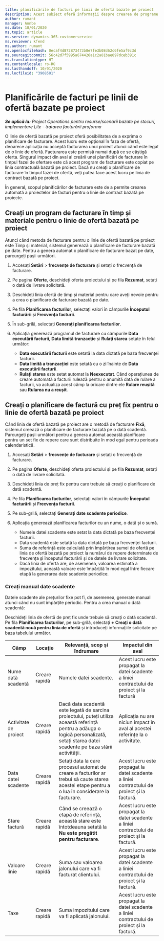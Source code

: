 ```yaml
---
title: planificările de facturi pe linii de ofertă bazate pe proiect
description: Acest subiect oferă informații despre crearea de programe de facturare și repere pentru liniile de ofertă.
author: rumant
manager: Annbe
ms.date: 10/01/2020
ms.topic: article
ms.service: dynamics-365-customerservice
ms.reviewer: kfend
ms.author: rumant
ms.openlocfilehash: 0ecaf4d872873473b0e7fe3b08d62c6fe5af9c3d
ms.sourcegitcommit: 56c42d7f5995a674426a1c2a81bae897dceb391c
ms.translationtype: HT
ms.contentlocale: ro-RO
ms.lasthandoff: 10/01/2020
ms.locfileid: "3908501"
---
```

# <a name="invoice-schedules-on-project-based-quote-lines"></a>Planificările de facturi pe linii de ofertă bazate pe proiect

_**Se aplică la:** Project Operations pentru resurse/scenarii bazate pe stocuri, implementare Lite - tratarea facturării proforma_

O linie de ofertă bazată pe proiect oferă posibilitatea de a exprima o planificare de facturare. Acest lucru este opțional în faza de ofertă, deoarece aplicația nu acceptă facturarea unui proiect atunci când este legat de o linie de ofertă. Facturarea este permisă numai după ce se câștigă oferta. Singurul impact din aval al creării unei planificări de facturare în timpul fazei de ofertare este că acest program de facturare este copiat pe linia contractuală bazată pe proiect. Dacă nu creați o planificare de facturare în timpul fazei de ofertă, veți putea face acest lucru pe linia de contract bazată pe proiect.

În general, scopul planificărilor de facturare este de a permite crearea automată a proiectelor de facturi pentru o linie de contract bazată pe proiecte. 

## <a name="create-a-time-and-material-invoice-schedule-for-a-project-based-quote-line"></a>Creați un program de facturare în timp și materiale pentru o linie de ofertă bazată pe proiect

Atunci când metoda de facturare pentru o linie de ofertă bazată pe proiect este Timp și material, sistemul generează o planificare de facturare bazată pe date. Pentru a genera automat o planificare de facturare bazat pe date, parcurgeți pașii următori.

1. Accesați **Setări** > **frecvențe de facturare** și setați o frecvență de facturare.
2. Pe pagina **Oferte**, deschideți oferta proiectului și pe fila **Rezumat**, setați o dată de livrare solicitată.
3. Deschideți linia ofertă de timp și material pentru care aveți nevoie pentru a crea o planificare de facturare bazată pe date. 
4. Pe fila **Planificarea facturilor**, selectați valori în câmpurile **Începutul facturării** și **Frecvența facturii**. 
5. În sub-grilă, selectați **Generați planificarea facturilor**.
6. Aplicația generează programul de facturare cu câmpurile **Data executării facturii**, **Data limită tranzacție** și **Rulați starea** setate în felul următor:

    - **Data executării facturii** este setată la data dictată pe baza frecvenței facturii.
    - **Data limită a tranzacției** este setată cu o zi înainte de **Data executării facturii**.
    - **Rulați starea** este setat automat la **Neexecutat**. Când operațiunea de creare automată a facturii rulează pentru o anumită dată de rulare a facturii, va actualiza acest câmp la oricare dintre ele **Rulare reușită** sau **Rularea nu a reușit**.

## <a name="create-a-fixed-price-invoice-schedule-for-a-project-based-quote-line"></a>Creați o planificare de factură cu preț fix pentru o linie de ofertă bazată pe proiect

Când linia de ofertă bazată pe proiect are o metodă de facturare **Fixă**, sistemul creează o planificare de facturare bazată pe o dată scadentă. Parcurgeți pașii următori pentru a genera automat această planificare pentru un set fix de repere care sunt distribuite în mod egal pentru perioada calendaristică.

1. Accesați **Setări** > **frecvențe de facturare** și setați o frecvență de facturare.
2. Pe pagina **Oferte**, deschideți oferta proiectului și pe fila **Rezumat**, setați o dată de livrare solicitată.
3. Deschideți linia de preț fix pentru care trebuie să creați o planificare de dată scadentă. 
4. Pe fila **Planificarea facturilor**, selectați valori în câmpurile **Începutul facturării** și **Frecvența facturii**. 
5. Pe sub-grilă, selectați **Generați date scadente periodice**.
6. Aplicația generează planificarea facturilor cu un nume, o dată și o sumă.

    - Numele datei scadente este setat la data dictată pe baza frecvenței facturii.
    - Data scadentă este setată la data dictată pe baza frecvenței facturii.
    - Suma de referință este calculată prin împărțirea sumei de ofertă pe linia de ofertă bazată pe proiect la numărul de repere determinate de frecvența și începutul facturării și de datele de livrare solicitate.
    - Dacă linia de ofertă are, de asemenea, valoarea estimată a impozitului, această valoare este împărțită în mod egal între fiecare etapă la generarea date scadente periodice.

### <a name="manually-create-milestones"></a>Creați manual date scadente

Datele scadente ale prețurilor fixe pot fi, de asemenea, generate manual atunci când nu sunt împărțite periodic. Pentru a crea manual o dată scadentă:

Deschideți linia de ofertă de preț fix unde trebuie să creați o dată scadentă. Pe fila **Planificarea facturilor**, pe sub-grilă, selectați **+ Creați o dată scadentă nouă pentru linia de ofertă** și introduceți informațiile solicitate pe baza tabelului următor.

| **Câmp** | **Locaţie** | **Relevanță, scop și îndrumare** | **Impactul din aval** |
| --- | --- | --- | --- |
| Nume dată scadentă | Creare rapidă | Numele datei scadente. | Acest lucru este propagat la datei scadente a liniei contractului de proiect și la factură |
| Activitate de proiect | Creare rapidă | Dacă data scadentă este legată de sarcina proiectului, puteți utiliza această referință pentru a adăuga o logică personalizată, setați starea datei scadente pe baza stării activității. | Aplicația nu are niciun impact în aval al acestei referințe la o activitate. |
| Data datei scadente | Creare rapidă | Setați data la care procesul automat de creare a facturilor ar trebui să caute starea acestei etape pentru a o lua în considerare la facturare. | Acest lucru este propagat la datei scadente a liniei contractului de proiect și la factură. |
| Stare factură | Creare rapidă | Când se creează o etapă de referință, această stare este întotdeauna setată la **Nu este pregătit pentru facturare**. | Acest lucru este propagat la datei scadente a liniei contractului de proiect și la factură. |
| Valoare linie | Creare rapidă | Suma sau valoarea jalonului care va fi facturat clientului. | Acest lucru este propagat la datei scadente a liniei contractului de proiect și la factură. |
| Taxe | Creare rapidă | Suma impozitului care va fi aplicată jalonului. | Acest lucru este propagat la datei scadente a liniei contractului de proiect și la factură. |